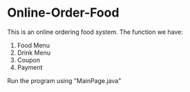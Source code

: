 # Online-Order-Food

This is an online ordering food system. The function we have:
1. Food Menu
2. Drink Menu
3. Coupon
4. Payment

Run the program using "MainPage.java"
